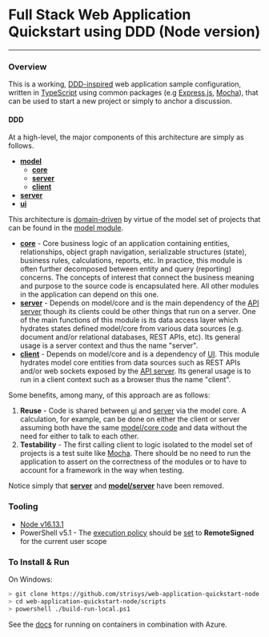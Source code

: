 # Full Stack Web Application Quickstart using DDD (Node version)

---

### Overview

This is a working, [DDD-inspired](https://en.wikipedia.org/wiki/Domain-driven_design) web application sample configuration, written in [TypeScript](https://www.typescriptlang.org/) using common packages (e.g [Express.js](http://expressjs.com/), [Mocha](https://mochajs.org/)), that can be used to start a new project or simply to anchor a discussion.  

#### DDD

At a high-level, the major components of this architecture are simply as follows.

- [**model**](./src/model)
	- [**core**](./src/model/core/src)
	- [**server**](./src/model/server/src)
	- [**client**](./src/model/client/src)
- [**server**](./src/server/src)
- [**ui**](./src/ui/src)

This architecture is [domain-driven](https://en.wikipedia.org/wiki/Domain-driven_design) by virtue of the model set of projects that can be found in the [model module](./src/model).  

- [**core**](./src/model/core/src) - Core business logic of an application containing entities, relationships, object graph navigation, serializable structures (state), business rules, calculations, reports, etc. In practice, this module is often further decomposed between entity and query (reporting) concerns.  The concepts of interest that connect the business meaning and purpose to the source code is encapsulated here.  All other modules in the application can depend on this one.
- [**server**](./src/model/server/src) - Depends on model/core and is the main dependency of the [API server](./src/server) though its clients could be other things that run on a server.  One of the main functions of this module is its data access layer which hydrates states defined model/core from various data sources (e.g. document and/or relational databases, REST APIs, etc).  Its general usage is a server context and thus the name "server".  
- [**client**](./src/model/client/src) - Depends on model/core and is a dependency of [UI](./src/ui). This module hydrates model core entities from data sources such as REST APIs and/or web sockets exposed by the [API server](./src/server).  Its general usage is to run in a client context such as a browser thus the name "client".

Some benefits, among many, of this approach are as follows:

1. **Reuse** - Code is shared between [ui](./src/ui) and [server](./src/server) via the model core.  A calculation, for example, can be done on either the client or server assuming both have the same [model/core code](./src/model/core/src) and data without the need for either to talk to each other.
2. **Testability** - The first calling client to logic isolated to the model set of projects is a test suite like [Mocha](https://mochajs.org/).  There should be no need to run the application to assert on the correctness of the modules or to have to account for a framework in the way when testing.  

Notice simply that [**server**](./src/server/src) and [**model/server**](./src/model/server/src) have been removed.  

### Tooling

- [Node v16.13.1](https://nodejs.org/download/release/v16.13.2)
- PowerShell v5.1 - The [execution policy](https://docs.microsoft.com/en-us/powershell/module/microsoft.powershell.core/about/about_execution_policies?view=powershell-7.2#managing-the-execution-policy-with-powershell) should be [set](https://docs.microsoft.com/en-us/powershell/module/microsoft.powershell.security/set-executionpolicy?view=powershell-7.2) to **RemoteSigned** for the current user scope

### To Install & Run

On Windows:

```bash
> git clone https://github.com/strisys/web-application-quickstart-node.git
> cd web-application-quickstart-node/scripts
> powershell ./build-run-local.ps1
```

See the [docs](./docs/azure) for running on containers in combination with Azure.